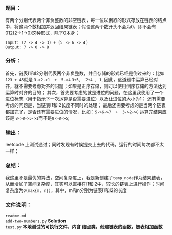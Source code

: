 ### 题目：
有两个分别代表两个非负整数的非空链表，每一位以倒叙的形式存放在链表的结点中，将这两个数相加并返回结果链表；假设这两个数开头不会为0，即不会有012(2->1->0)这种形式，除了0本身；

```
Input: (2 -> 4 -> 3) + (5 -> 6 -> 4)
Output: 7 -> 0 -> 8
```

### 分析：
首先，链表l1和l2分别代表两个非负整数，并且存储的形式已经是倒过来的：比如 `123 + 45`就是 `3->2->1  +  5->4` `3+5,  2+4 , 1`, 因此，这道题中运算已经对齐，就不需要考虑对齐的问题；如果是正序存储，则可以使用倒序存储的方法达到运算时对齐的目的；
其次，首先要考虑的就是进位的问题，在这里我使用了一个进位标志（用于指示下一次运算是否需要进位）以及让进位的大小为1；
还有需要考虑的问题是，当链表l1和l2长度不同时的处理；
最后还需要考虑的是当两个链表都加完了，是否还有需要进位的情况，比如：`5->6->7  +  3->2->8` 运算完结果应该是 `8->8->5->1`而不是`8->8->5`;

### 输出：
leetcode 上测试通过；同时发现有时候提交上去的代码，运行的时间每次都不太一样；

### 总结：
我这里不是最优的算法，空间复杂度上，我是新创建了`temp_node`作为结果链表，从而增加了空间复杂度，其实可以直接在l1和l2中，较长的链表上进行操作；时间复杂度为`O(max{m, n})`，其中，m和n分别为链表l1和l2的长度

### 文件说明：
`readme.md`</br>
`add-two-numbers.py`    **Solution**  </br>
`test.py`    **本地测试的可执行文件，内含 结点类，创建链表的函数，链表相加函数**


